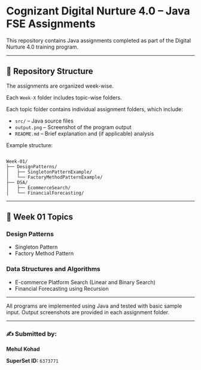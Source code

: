 # Cognizant Digital Nurture 4.0 – Java FSE Assignments

This repository contains Java assignments completed as part of the Digital Nurture 4.0 training program.

---

## 📁 Repository Structure

The assignments are organized week-wise. 

Each `Week-X` folder includes topic-wise folders. 

Each topic folder contains individual assignment folders, which include:

- `src/` – Java source files
- `output.png` – Screenshot of the program output
- `README.md` – Brief explanation and (if applicable) analysis

Example structure:


```

Week-01/
├── DesignPatterns/
│   ├── SingletonPatternExample/
│   └── FactoryMethodPatternExample/
├── DSA/
│   ├── EcommerceSearch/
│   └── FinancialForecasting/

```

---

## 📅 Week 01 Topics

### Design Patterns
- Singleton Pattern
- Factory Method Pattern

### Data Structures and Algorithms
- E-commerce Platform Search (Linear and Binary Search)
- Financial Forecasting using Recursion

---

All programs are implemented using Java and tested with basic sample input. Output screenshots are provided in each assignment folder.

---

### ✍️ Submitted by:

**Mehul Kohad**

**SuperSet ID:** `6373771`















